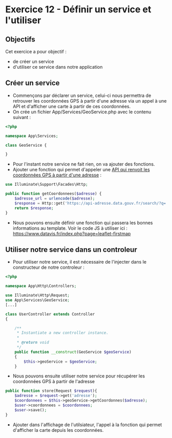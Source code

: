 # Exercice 12 - Définir un service et l'utiliser

## Objectifs
Cet exercice a pour objectif : 
* de créer un service
* d'utiliser ce service dans notre application

## Créer un service

* Commençons par déclarer un service, celui-ci nous permettra de retrouver les coordonnées GPS à partir d'une adresse via un appel à une API et d'afficher une carte à partir de ces coordonnées.
* On crée un fichier App/Services/GeoService.php avec le contenu suivant :
```php
<?php

namespace App\Services;

class GeoService {

}
```
* Pour l'instant notre service ne fait rien, on va ajouter des fonctions.
* Ajouter une fonction qui permet d'appeler une [API qui renvoit les coordonnées GPS à partir d'une adresse](https://adresse.data.gouv.fr/api-doc/adresse) : 

```php
use Illuminate\Support\Facades\Http;

public function getCoordonnees($adresse) {
    $adresse_url = urlencode($adresse);
    $response = Http::get('https://api-adresse.data.gouv.fr/search/?q='.$adresse_url);
    return $response;
}
```
* Nous pouvons ensuite définir une fonction qui passera les bonnes informations au template. Voir le code JS à utiliser ici : https://www.datavis.fr/index.php?page=leaflet-firstmap 

## Utiliser notre service dans un controleur

* Pour utiliser notre service, il est nécessaire de l'injecter dans le constructeur de notre controleur :
```php
<?php

namespace App\Http\Controllers;

use Illuminate\Http\Request;
use App\Services\GeoService;
[...]

class UserController extends Controller
{

    /**
     * Instantiate a new controller instance.
     *
     * @return void
     */
    public function __construct(GeoService $geoService)
    {
        $this->geoService = $geoService;
    }
```
* Nous pouvons ensuite utiliser notre service pour récupérer les coordonnées GPS à partir de l'adresse
```php
public function store(Request $request){
    $adresse = $request->get('adresse');
    $coordonnees = $this->geoService->getCoordonnes($adresse);
    $user->coordonnees = $coordonnees;
    $user->save();
}
```
* Ajouter dans l'affichage de l'utilsiateur, l'appel à la fonction qui permet d'afficher la carte depuis les coordonnées.